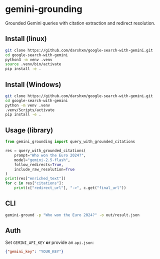 # gemini-grounding

Grounded Gemini queries with citation extraction and redirect resolution.

## Install (linux)

```bash
git clone https://github.com/darshxm/google-search-with-gemini.git
cd google-search-with-gemini
python3 -m venv .venv
source .venv/bin/activate
pip install -e .
```
## Install (Windows)

```bash
git clone https://github.com/darshxm/google-search-with-gemini.git
cd google-search-with-gemini
python -m venv .venv
.venv/Scripts/activate
pip install -e .
```

## Usage (library)

```python
from gemini_grounding import query_with_grounded_citations

res = query_with_grounded_citations(
    prompt="Who won the Euro 2024?",
    model="gemini-2.5-flash",
    follow_redirects=True,
    include_raw_resolution=True
)
print(res["enriched_text"])
for c in res["citations"]:
    print(c["redirect_url"], "->", c.get("final_url"))
```

## CLI

```bash
gemini-ground -p "Who won the Euro 2024?" -o out/result.json
```

## Auth

Set `GEMINI_API_KEY` **or** provide an `api.json`:

```json
{"gemini_key": "YOUR_KEY"}
```
